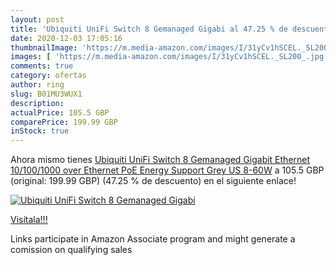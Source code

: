 ```yaml
---
layout: post
title: 'Ubiquiti UniFi Switch 8 Gemanaged Gigabi al 47.25 % de descuento'
date: 2020-12-03 17:05:16
thumbnailImage: 'https://m.media-amazon.com/images/I/31yCv1hSCEL._SL200_.jpg'
images: [ 'https://m.media-amazon.com/images/I/31yCv1hSCEL._SL200_.jpg' ]
comments: true
category: ofertas
author: ring
slug: B01MU3WUX1
description:
actualPrice: 105.5 GBP
comparePrice: 199.99 GBP
inStock: true
---
```


Ahora mismo tienes [Ubiquiti UniFi Switch 8 Gemanaged Gigabit Ethernet 10/100/1000 over Ethernet  PoE  Energy Support  Grey  US 8-60W](https://www.amazon.co.uk/dp/B01MU3WUX1/?tag=tolees0a-21) a 105.5 GBP (original: 199.99 GBP) (47.25 %  de descuento) en el siguiente enlace!

[![Ubiquiti UniFi Switch 8 Gemanaged Gigabi](https://m.media-amazon.com/images/I/31yCv1hSCEL._SL200_.jpg)](https://www.amazon.co.uk/dp/B01MU3WUX1/?tag=tolees0a-21)

[Visítala!!!](https://www.amazon.co.uk/dp/B01MU3WUX1/?tag=tolees0a-21)

Links participate in Amazon Associate program and might generate a comission on qualifying sales
